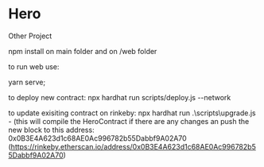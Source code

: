# Hero
Other Project


npm install on main folder and on /web folder

to run web use:

yarn serve;

to deploy new contract:
npx hardhat run scripts/deploy.js --network

to update exisiting contract on rinkeby:
npx hardhat run .\scripts\upgrade.js - (this will compile the HeroContract if there are any changes an push the new block to this address: 0x0B3E4A623d1c68AE0Ac996782b55Dabbf9A02A70 (https://rinkeby.etherscan.io/address/0x0B3E4A623d1c68AE0Ac996782b55Dabbf9A02A70)
